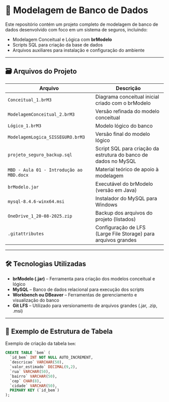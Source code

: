 # 🧩 Modelagem de Banco de Dados 

Este repositório contém um projeto completo de modelagem de banco de dados desenvolvido com foco em um sistema de seguros, incluindo:

- Modelagem Conceitual e Lógica com **brModelo**
- Scripts SQL para criação da base de dados
- Arquivos auxiliares para instalação e configuração do ambiente

---

## 🗃️ Arquivos do Projeto

| Arquivo                               | Descrição                                                         |
|--------------------------------------|-------------------------------------------------------------------|
| `Conceitual_1.brM3`                  | Diagrama conceitual inicial criado com o brModelo                 |
| `ModelagemConceitual_2.brM3`         | Versão refinada do modelo conceitual                              |
| `Lógico_1.brM3`                      | Modelo lógico do banco                                            |
| `ModelagemLogica_SISSEGURO.brM3`     | Versão final do modelo lógico                                     |
| `projeto_seguro_backup.sql`         | Script SQL para criação da estrutura do banco de dados no MySQL   |
| `MBD - Aula 01 - Introdução ao MBD.docx` | Material teórico de apoio à modelagem                         |
| `brModelo.jar`                       | Executável do brModelo (versão em Java)                           |
| `mysql-8.4.6-winx64.msi`             | Instalador do MySQL para Windows                                  |
| `OneDrive_1_20-08-2025.zip`          | Backup dos arquivos do projeto (listados)                         |
| `.gitattributes`                     | Configuração de LFS (Large File Storage) para arquivos grandes    |

---

## 🛠️ Tecnologias Utilizadas

- **brModelo (.jar)** – Ferramenta para criação dos modelos conceitual e lógico
- **MySQL** – Banco de dados relacional para execução dos scripts
- **Workbench ou DBeaver** – Ferramentas de gerenciamento e visualização do banco
- **Git LFS** – Utilizado para versionamento de arquivos grandes (.jar, .zip, .msi)

---

## 💾 Exemplo de Estrutura de Tabela

Exemplo de criação da tabela `bem`:

```sql
CREATE TABLE `bem` (
  `id_bem` INT NOT NULL AUTO_INCREMENT,
  `descricao` VARCHAR(50),
  `valor_estimado` DECIMAL(9,2),
  `rua` VARCHAR(50),
  `bairro` VARCHAR(50),
  `cep` CHAR(8),
  `cidade` VARCHAR(50),
  PRIMARY KEY (`id_bem`)
);
